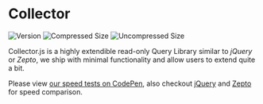 # Collector

![Version](https://img.shields.io/npm/v/collectorjs-17a689.svg?style=flat-square) ![Compressed Size](https://img.shields.io/badge/Compressed%20Size-2.6kb-17a689.svg?style=flat-square) ![Uncompressed Size](https://img.shields.io/badge/Compressed%20Size-12kb-17a689.svg?style=flat-square)

Collector.js is a highly extendible read-only Query Library similar to *jQuery* or *Zepto*, we ship with minimal functionality and allow users to extend quite a bit.

Please view [our speed tests on CodePen](http://codepen.io/tbremer/pen/QbVzoG), also checkout  [jQuery](http://codepen.io/tbremer/pen/KprWXK) and [Zepto](http://codepen.io/tbremer/pen/JdeWrJ) for speed comparison.
